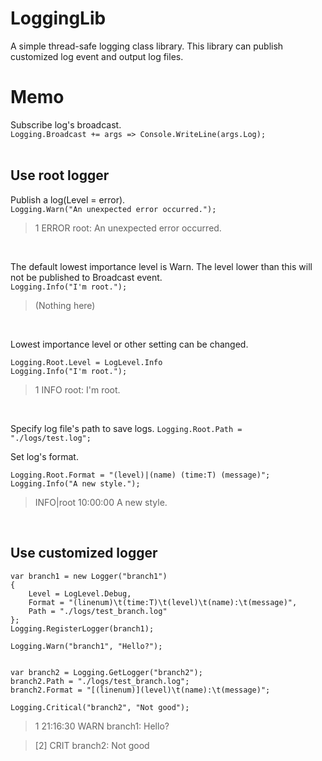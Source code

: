 # LoggingLib
 A simple thread-safe logging class library. This library can publish customized log event and output log files.  
  
# Memo
 Subscribe log's broadcast.  
 `Logging.Broadcast += args => Console.WriteLine(args.Log);`  
<br>

## Use root logger
 Publish a log(Level = error).  
 `Logging.Warn("An unexpected error occurred.");`  
>1       ERROR   root: An unexpected error occurred.  

<br>

 The default lowest importance level is Warn. The level lower than this will not be published to Broadcast event.  
`Logging.Info("I'm root.");`  
>(Nothing here)  

<br>  

 Lowest importance level or other setting can be changed.  
 ```
 Logging.Root.Level = LogLevel.Info
 Logging.Info("I'm root."); 
 ```
>1       INFO    root: I'm root.  

<br>

 Specify log file's path to save logs.
`Logging.Root.Path = "./logs/test.log";`

 Set log's format.
 ```
 Logging.Root.Format = "(level)|(name) (time:T) (message)";
 Logging.Info("A new style.");
 ```
>INFO|root 10:00:00 A new style.  

<br>

## Use customized logger
```
var branch1 = new Logger("branch1")
{
    Level = LogLevel.Debug,
    Format = "(linenum)\t(time:T)\t(level)\t(name):\t(message)",
    Path = "./logs/test_branch.log"
};
Logging.RegisterLogger(branch1);

Logging.Warn("branch1", "Hello?");


var branch2 = Logging.GetLogger("branch2");
branch2.Path = "./logs/test_branch.log";
branch2.Format = "[(linenum)](level)\t(name):\t(message)";

Logging.Critical("branch2", "Not good");
```
>1       21:16:30        WARN    branch1:        Hello?

>[2]     CRIT    branch2:        Not good
